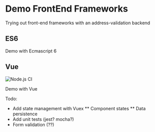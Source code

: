 # Demo FrontEnd Frameworks
Trying out front-end frameworks with an address-validation backend

## ES6
Demo with Ecmascript 6

## Vue
![Node.js CI](https://github.com/jlieuw/AdresValidatie/workflows/Node.js%20CI/badge.svg)

Demo with Vue

Todo:
 * Add state management with Vuex
 ** Component states
 ** Data persistence
 * Add unit tests (jest? mocha?)
 * Form validation (??)